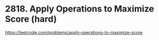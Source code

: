 # 2818. Apply Operations to Maximize Score (hard)

https://leetcode.com/problems/apply-operations-to-maximize-score
